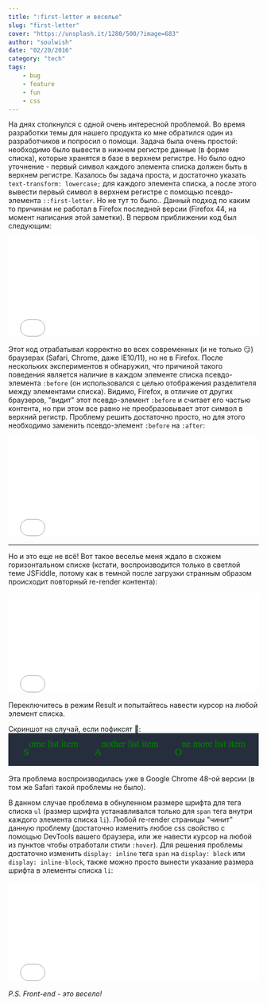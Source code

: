 ```yaml
---
title: ":first-letter и веселье"
slug: "first-letter"
cover: "https://unsplash.it/1280/500/?image=683"
author: "soulwish"
date: "02/20/2016"
category: "tech"
tags:
    - bug
    - feature
    - fun
    - css
---
```


На днях столкнулся с одной очень интересной проблемой. Во время разработки темы для нашего продукта ко мне обратился один из разработчиков и попросил о помощи. Задача была очень простой: необходимо было вывести в нижнем регистре данные (в форме списка), которые хранятся в базе в верхнем регистре. Но было одно уточнение - первый символ каждого элемента списка должен быть в верхнем регистре. Казалось бы задача проста, и достаточно указать `text-transform: lowercase;` для каждого элемента списка, а после этого вывести первый символ в верхнем регистре с помощью псевдо-элемента `::first-letter`. Но не тут то было.. Данный подход по каким то причинам не работал в Firefox последней версии (Firefox 44, на момент написания этой заметки). В первом приближении код был следующим:

<iframe width="100%" height="200" src="//jsfiddle.net/soul_wish/tm7qg77f/8/embedded/result,css,html/dark/" allowfullscreen="allowfullscreen" frameborder="0"></iframe>

Этот код отрабатывал корректно во всех современных (и не только 😏) браузерах (Safari, Chrome, даже IE10/11), но не в Firefox. После нескольких экспериментов я обнаружил, что причиной такого поведения является наличие в каждом элементе списка псевдо-элемента `:before` (он использовался с целью отображения разделителя между элементами списка). Видимо, Firefox, в отличие от других браузеров, "видит" этот псевдо-элемент `:before` и считает его частью контента, но при этом все равно не преобразовывает этот символ в верхний регистр. Проблему решить достаточно просто, но для этого необходимо заменить псевдо-элемент `:before` на `:after`:

<iframe width="100%" height="200" src="//jsfiddle.net/soul_wish/tm7qg77f/9/embedded/result,css,html/dark/" allowfullscreen="allowfullscreen" frameborder="0"></iframe>

---

Но и это еще не всё! Вот такое веселье меня ждало в схожем горизонтальном списке (кстати, воспроизводится только в светлой теме JSFiddle, потому как в темной после загрузки странным образом происходит повторный re-render контента):

<iframe width="100%" height="200" src="//jsfiddle.net/soul_wish/tm7qg77f/14/embedded/css,html,result/" allowfullscreen="allowfullscreen" frameborder="0"></iframe>

Переключитесь в режим Result и попытайтесь навести курсор на любой элемент списка.

Скриншот на случай, если пофиксят 🙂:
![:first-letter issue](/img/posts/first-letter-issue.png ":first-letter issue")

Эта проблема воспроизводилась уже в Google Chrome 48-ой версии (в том же Safari такой проблемы не было).

В данном случае проблема в обнуленном размере шрифта для тега списка `ul` (размер шрифта устанавливался только для `span` тега внутри каждого элемента списка `li`). Любой re-render страницы "чинит" данную проблему (достаточно изменить любое css свойство с помощью DevTools вашего браузера, или же навести курсор на любой из пунктов чтобы отработали стили `:hover`). Для решения проблемы достаточно изменить `display: inline` тега `span` на `display: block` или `display: inline-block`, также можно просто вынести указание размера шрифта в элементы списка `li`:

<iframe width="100%" height="200" src="//jsfiddle.net/soul_wish/tm7qg77f/15/embedded/result,css,html/dark/" allowfullscreen="allowfullscreen" frameborder="0"></iframe>


*P.S. Front-end - это весело!*
